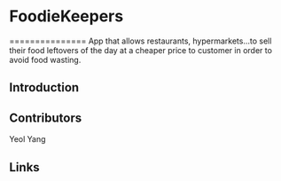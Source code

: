 # FoodieKeepers
===============
App that allows restaurants, hypermarkets...to sell their food leftovers of the day at a cheaper price to customer in order to avoid food wasting.

## Introduction


## Contributors
Yeol Yang

## Links
